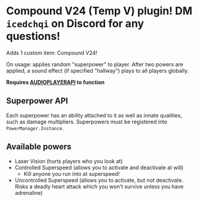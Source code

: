 # Compound V24 (Temp V) plugin! DM `icedchqi` on Discord for any questions!
Adds 1 custom item: Compound V24!

On usage: applies random "superpower" to player. After two powers are applied, a sound effect (if specified "hallway") plays to all players globally.

**Requires [AUDIOPLAYERAPI](https://github.com/Killers0992/AudioPlayerApi) to function**

## Superpower API

Each superpower has an ability attached to it as well as innate qualities, such as damage multipliers. Superpowers must be registered into `PowerManager.Instance`.

## Available powers
- Laser Vision (hurts players who you look at)
- Controlled Superspeed (allows you to activate and deactivate at will)
  - Kill anyone you run into at superspeed!
- Uncontrolled Superspeed (allows you to activate, but not deactivate. Risks a deadly heart attack which you won't survive unless you have adrenaline)
